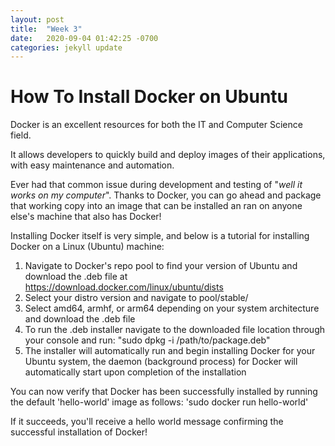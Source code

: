 ```yaml
---
layout: post
title:  "Week 3"
date:   2020-09-04 01:42:25 -0700
categories: jekyll update
---
```


# How To Install Docker on Ubuntu

Docker is an excellent resources for both the IT and Computer Science field.

It allows developers to quickly build and deploy images of their applications, with easy maintenance and automation.

Ever had that common issue during development and testing of "*well it works on my computer*". Thanks to Docker, you can go ahead and package that working copy into an image that can be installed an ran on anyone else's machine that also has Docker!

Installing Docker itself is very simple, and below is a tutorial for installing Docker on a Linux (Ubuntu) machine:

 1. Navigate to Docker's repo pool to find your version of Ubuntu and download the .deb file at https://download.docker.com/linux/ubuntu/dists
 2. Select your distro version and navigate to pool/stable/
 3. Select amd64, armhf, or arm64 depending on your system architecture and download the .deb file
 4. To run the .deb installer navigate to the downloaded file location through your console and run: "sudo dpkg -i /path/to/package.deb"
 5. The installer will automatically run and begin installing Docker for your Ubuntu system, the daemon (background process) for Docker will automatically start upon completion of the installation

You can now verify that Docker has been successfully installed by running the default 'hello-world' image as follows:
'sudo docker run hello-world'

If it succeeds, you'll receive a hello world message confirming the successful installation of Docker!


